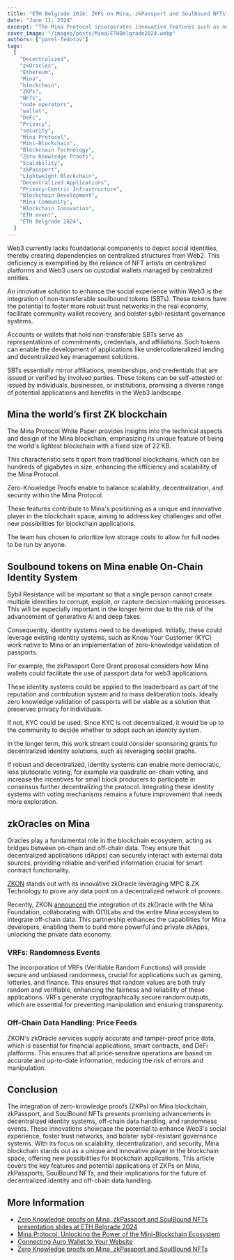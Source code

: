 ```yaml
---
title: "ETH Belgrade 2024: ZKPs on Mina, zkPassport and SoulBound NFTs"
date: "June 11, 2024"
excerpt: "The Mina Protocol incorporates innovative features such as non-transferable soulbound tokens, zero-knowledge proofs, zkOracles, VRFs, and off-chain data handling to address key challenges in Web3, enhance scalability, bolster identity systems, and enable more powerful and private zkApps."
cover_image: "/images/posts/Mina/ETHBelgrade2024.webp"
authors: ["pavel-fedotov"]
tags:
  [
    "Decentralized",
    "zkOracles",
    "Ethereum",
    "Mina",
    "blockchain",
    "ZKPs",
    "NFTs",
    "node operators",
    "wallet",
    "DeFi",
    "Privacy",
    "security",
    "Mina Protocol",
    "Mini-Blockchain",
    "Blockchain Technology",
    "Zero Knowledge Proofs",
    "Scalability",
    "zkPassport",
    "Lightweight Blockchain",
    "Decentralized Applications",
    "Privacy-Centric Infrastructure",
    "Blockchain Development",
    "Mina Community",
    "Blockchain Innovation",
    "ETH event",
    "ETH Belgrade 2024",
  ]
---
```


Web3 currently lacks foundational components to depict social identities, thereby creating dependencies on centralized structures from Web2. This deficiency is exemplified by the reliance of NFT artists on centralized platforms and Web3 users on custodial wallets managed by centralized entities.

An innovative solution to enhance the social experience within Web3 is the integration of non-transferable soulbound tokens (SBTs). These tokens have the potential to foster more robust trust networks in the real economy, facilitate community wallet recovery, and bolster sybil-resistant governance systems.

Accounts or wallets that hold non-transferable SBTs serve as representations of commitments, credentials, and affiliations. Such tokens can enable the development of applications like undercollateralized lending and decentralized key management solutions.

SBTs essentially mirror affiliations, memberships, and credentials that are issued or verified by involved parties. These tokens can be self-attested or issued by individuals, businesses, or institutions, promising a diverse range of potential applications and benefits in the Web3 landscape.

## Mina the world’s first ZK blockchain

The Mina Protocol White Paper provides insights into the technical aspects and design of the Mina blockchain, emphasizing its unique feature of being the world's lightest blockchain with a fixed size of 22 KB.

This characteristic sets it apart from traditional blockchains, which can be hundreds of gigabytes in size, enhancing the efficiency and scalability of the Mina Protocol.

Zero-Knowledge Proofs enable to balance scalability, decentralization, and security within the Mina Protocol.

These features contribute to Mina's positioning as a unique and innovative player in the blockchain space, aiming to address key challenges and offer new possibilities for blockchain applications.

The team has chosen to prioritize low storage costs to allow for full nodes to be run by anyone.

## Soulbound tokens on Mina enable On-Chain Identity System

Sybil Resistance will be important so that a single person cannot create multiple identities to corrupt, exploit, or capture decision-making processes.
This will be especially important in the longer term due to the risk of the advancement of generative AI and deep fakes.

Consequently, identity systems need to be developed. Initially, these could leverage existing identity systems, such as Know Your Customer (KYC) work native to Mina or an implementation of zero-knowledge validation of passports.

For example, the zkPassport Core Grant proposal considers how Mina wallets could facilitate the use of passport data for web3 applications.

These identity systems could be applied to the leaderboard as part of the reputation and contribution system and to mass deliberation tools. Ideally zero knowledge validation of passports will be viable as a solution that preserves privacy for individuals.

If not, KYC could be used. Since KYC is not decentralized, it would be up to the community to decide whether to adopt such an identity system.

In the longer term, this work stream could consider sponsoring grants for decentralized identity solutions, such as leveraging social graphs.

If robust and decentralized, identity systems can enable more democratic, less plutocratic voting, for example via quadratic on-chain voting, and increase the incentives for small block producers to participate in consensus further decentralizing the protocol. Integrating these identity systems with voting mechanisms remains a future improvement that needs more exploration.

## zkOracles on Mina

Oracles play a fundamental role in the blockchain ecosystem, acting as bridges between on-chain and off-chain data. They ensure that decentralized applications (dApps) can securely interact with external data sources, providing reliable and verified information crucial for smart contract functionality.

[ZKON](https://www.zkon.xyz/) stands out with its innovative zkOracle leveraging MPC & ZK Technology to prove any data point on a decentralized network of provers.

Recently, ZKON [announced](https://www.zkon.xyz/blog/zkoracle-integration-mina-foundation) the integration of its zkOracle with the Mina Foundation, collaborating with O(1)Labs and the entire Mina ecosystem to integrate off-chain data. This partnership enhances the capabilities for Mina developers, enabling them to build more powerful and private zkApps, unlocking the private data economy.

### VRFs: Randomness Events

The incorporation of VRFs (Verifiable Random Functions) will provide secure and unbiased randomness, crucial for applications such as gaming, lotteries, and finance. This ensures that random values are both truly random and verifiable, enhancing the fairness and reliability of these applications. VRFs generate cryptographically secure random outputs, which are essential for preventing manipulation and ensuring transparency.

### Off-Chain Data Handling: Price Feeds

ZKON's zkOracle services supply accurate and tamper-proof price data, which is essential for financial applications, smart contracts, and DeFi platforms. This ensures that all price-sensitive operations are based on accurate and up-to-date information, reducing the risk of errors and manipulation.

## Conclusion

The integration of zero-knowledge proofs (ZKPs) on Mina blockchain, zkPassport, and SoulBound NFTs presents promising advancements in decentralized identity systems, off-chain data handling, and randomness events. These innovations showcase the potential to enhance Web3's social experience, foster trust networks, and bolster sybil-resistant governance systems. With its focus on scalability, decentralization, and security, Mina blockchain stands out as a unique and innovative player in the blockchain space, offering new possibilities for blockchain applications. This article covers the key features and potential applications of ZKPs on Mina, zkPassports, SoulBound NFTs, and their implications for the future of decentralized identity and off-chain data handling.

## More Information

- [Zero Knowledge proofs on Mina, zkPassport and SoulBound NFTs presentation slides at ETH Belgrade 2024](https://docs.google.com/presentation/d/1UPEqP54cvfAE_UtR_zHtQyVorYSnbSaijlEvV72kwig/edit?usp=sharing)
- [Mina Protocol: Unlocking the Power of the Mini-Blockchain Ecosystem](https://dspyt.com/Mina-protocol)
- [Connecting Auro Wallet to Your Website](https://dspyt.com/connecting-auro-wallet-to-your-website)
- [Zero Knowledge proofs on Mina, zkPassport and SoulBound NFTs](https://dspyt.com/Zero-Knowledge-proofs-on-Mina-zkPassport)
